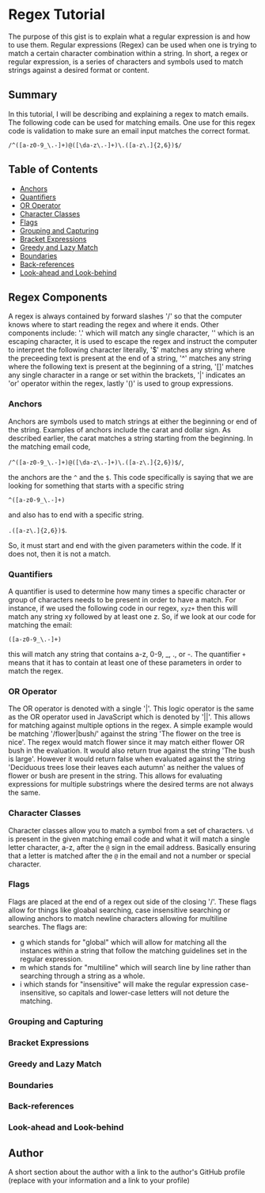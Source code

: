 # Regex Tutorial

The purpose of this gist is to explain what a regular expression is and how to use them. Regular expressions (Regex) can be used 
when one is trying to match a certain character combination within a string. In short, a regex or regular expression, is a series 
of characters and symbols used to match strings against a desired format or content.

## Summary

In this tutorial, I will be describing and explaining a regex to match emails. The following code can be used for matching emails. 
One use for this regex code is validation to make sure an email input matches the correct format.

`/^([a-z0-9_\.-]+)@([\da-z\.-]+)\.([a-z\.]{2,6})$/`

## Table of Contents

- [Anchors](#anchors)
- [Quantifiers](#quantifiers)
- [OR Operator](#or-operator)
- [Character Classes](#character-classes)
- [Flags](#flags)
- [Grouping and Capturing](#grouping-and-capturing)
- [Bracket Expressions](#bracket-expressions)
- [Greedy and Lazy Match](#greedy-and-lazy-match)
- [Boundaries](#boundaries)
- [Back-references](#back-references)
- [Look-ahead and Look-behind](#look-ahead-and-look-behind)

## Regex Components

A regex is always contained by forward slashes '/' so that the computer knows where to start reading the regex and where it ends. 
Other components include: '.' which will match any single character, '' which is an escaping character, it is used to escape the regex 
and instruct the computer to interpret the following character literally, '$' matches any string where the preceeding text is present at 
the end of a string, '^' matches any string where the following text is present at the beginning of a string, '[]' matches any single character in a range or set within the brackets, '|' indicates an 'or' operator within the regex, lastly '()' is used to group expressions.

### Anchors

Anchors are symbols used to match strings at either the beginning or end of the string. Examples of anchors include the carat and dollar sign. As described earlier, the carat matches a string starting from the beginning. In the matching email code, 

`/^([a-z0-9_\.-]+)@([\da-z\.-]+)\.([a-z\.]{2,6})$/`, 

the anchors are the `^` and the `$`. This code specifically is saying that we are looking for something that starts with a specific string

`^([a-z0-9_\.-]+)` 

and also has to end with a specific string.

`.([a-z\.]{2,6})$`.

So, it must start and end with the given parameters within the code. If it does not, then it is not a match. 

### Quantifiers

A quantifier is used to determine how many times a specific character or group of characters needs to be present in order to have a match. For instance, if we used the following code in our regex, `xyz+` then this will match any string xy followed by at least one z. So, if we look at our code for matching the email:

`([a-z0-9_\.-]+)` 

this will match any string that contains a-z, 0-9, _, ., or -. The quantifier `+` means that it has to contain at least one of these 
parameters in order to match the regex.

### OR Operator

The OR operator is denoted with a single '|'. This logic operator is the same as the OR operator used in JavaScript which is denoted by '||'. This allows for matching against multiple options in the regex. A simple example would be matching '/flower|bush/' against the string 'The flower on the tree is nice'. The regex would match flower since it may match either flower OR bush in the evaluation. It would also return true against the string 'The bush is large'. However it would return false when evaluated against the string 'Deciduous trees lose their leaves each autumn' as neither the values of flower or bush are present in the string. This allows for evaluating expressions for multiple substrings where the desired terms are not always the same.

### Character Classes

Character classes allow you to match a symbol from a set of characters. `\d` is present in the given matching email code and what it will match a single letter character, a-z, after the `@` sign in the email address. Basically ensuring that a letter is matched after the `@` in the email and not a number or special character.  

### Flags

Flags are placed at the end of a regex out side of the closing '/'. These flags allow for things like gloabal searching, case insensitive searching or allowing anchors to match newline characters allowing for multiline searches. The flags are:

* g which stands for "global" which will allow for matching all the instances within a string that follow the matching guidelines set in the regular expression.
* m which stands for "multiline" which will search line by line rather than searching through a string as a whole. 
* i which stands for "insensitive" will make the 
regular expression case-insensitive, so capitals and lower-case letters will not deture the matching.

### Grouping and Capturing



### Bracket Expressions



### Greedy and Lazy Match



### Boundaries



### Back-references



### Look-ahead and Look-behind



## Author


A short section about the author with a link to the author's GitHub profile (replace with your information and a link to your profile)
